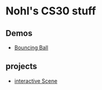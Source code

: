 # Nohl's CS30 stuff

## Demos

- [Bouncing Ball](01-ball)

## projects
- [interactive Scene](piano-tiles)